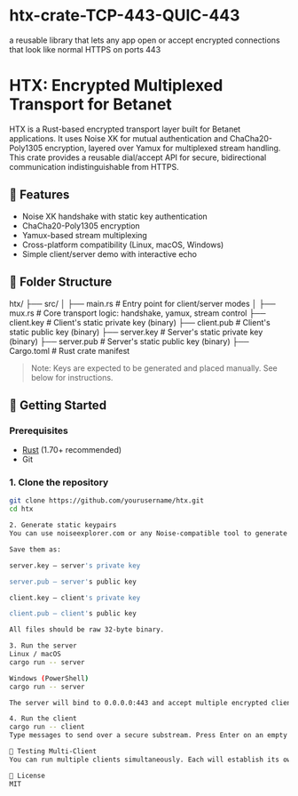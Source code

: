 # htx-crate-TCP-443-QUIC-443
a reusable library that lets any app open or accept encrypted connections that look like normal HTTPS on ports 443

# HTX: Encrypted Multiplexed Transport for Betanet

HTX is a Rust-based encrypted transport layer built for Betanet applications. It uses Noise XK for mutual authentication 
and ChaCha20-Poly1305 encryption, layered over Yamux for multiplexed stream handling. This crate provides a reusable 
dial/accept API for secure, bidirectional communication indistinguishable from HTTPS.

## 🔐 Features

- Noise XK handshake with static key authentication
- ChaCha20-Poly1305 encryption
- Yamux-based stream multiplexing
- Cross-platform compatibility (Linux, macOS, Windows)
- Simple client/server demo with interactive echo

## 📁 Folder Structure

htx/ 
├── src/ 
│ ├── main.rs # Entry point for client/server modes 
│ ├── mux.rs # Core transport logic: handshake, yamux, stream control 
├── client.key # Client's static private key (binary) 
├── client.pub # Client's static public key (binary) 
├── server.key # Server's static private key (binary) 
├── server.pub # Server's static public key (binary) 
├── Cargo.toml # Rust crate manifest



> Note: Keys are expected to be generated and placed manually. See below for instructions.

## 🚀 Getting Started

### Prerequisites

- [Rust](https://rustup.rs/) (1.70+ recommended)
- Git

### 1. Clone the repository

```bash
git clone https://github.com/yourusername/htx.git
cd htx

2. Generate static keypairs
You can use noiseexplorer.com or any Noise-compatible tool to generate 25519 keypairs.

Save them as:

server.key — server's private key

server.pub — server's public key

client.key — client's private key

client.pub — client's public key

All files should be raw 32-byte binary.

3. Run the server
Linux / macOS
cargo run -- server

Windows (PowerShell)
cargo run -- server

The server will bind to 0.0.0.0:443 and accept multiple encrypted client connections.

4. Run the client
cargo run -- client
Type messages to send over a secure substream. Press Enter on an empty line to quit.

🧪 Testing Multi-Client
You can run multiple clients simultaneously. Each will establish its own Noise session and multiplexed Yamux connection with the server.

📜 License
MIT
